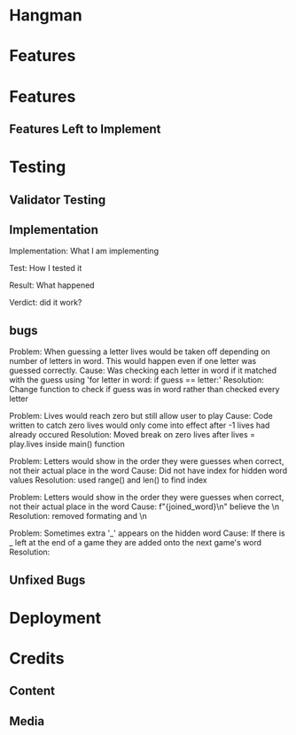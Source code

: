 # Hangman

# Features

# Features

## Features Left to Implement

# Testing

## Validator Testing

## Implementation

Implementation: What I am implementing

Test: How I tested it

Result: What happened

Verdict: did it work?

## bugs
Problem: When guessing a letter lives would be taken off depending on number of letters in word. This would happen even if one letter was guessed correctly.
Cause: Was checking each letter in word if it matched with the guess using 'for letter in word: if guess == letter:'
Resolution: Change function to check if guess was in word rather than checked every letter

Problem: Lives would reach zero but still allow user to play
Cause: Code written to catch zero lives would only come into effect after -1 lives had already occured
Resolution: Moved break on zero lives after lives = play.lives inside main() function

Problem: Letters would show in the order they were guesses when correct, not their actual place in the word
Cause: Did not have index for hidden word values
Resolution: used range() and len() to find index

Problem: Letters would show in the order they were guesses when correct, not their actual place in the word
Cause: f"{joined_word}\n" believe the \n
Resolution: removed formating and \n

Problem: Sometimes extra '_' appears on the hidden word
Cause: If there is _ left at the end of a game they are added onto the next game's word
Resolution: 

## Unfixed Bugs

# Deployment

# Credits

## Content

## Media
